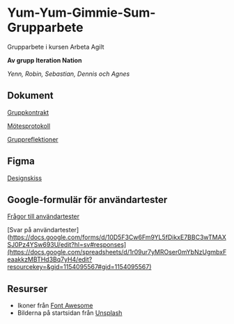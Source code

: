 # Yum-Yum-Gimmie-Sum-Grupparbete
Grupparbete i kursen Arbeta Agilt

**Av grupp Iteration Nation**

*Yenn, Robin, Sebastian, Dennis och Agnes*

## Dokument

[Gruppkontrakt](https://docs.google.com/document/d/13HMh1tEQcPaacQEtDqu-2-aJCJNiLrNV/edit)

[Mötesprotokoll](https://docs.google.com/document/d/1kb2fZGOiUaIhDSP_H9wmdlIFG3qloS4niHXMwQrHRZI/edit?usp=sharing)

[Gruppreflektioner](https://docs.google.com/document/d/1dZOZ03XtH-oZvBmlbERdcyfDIEI5RqptJ-tlOl9lfFQ/edit?tab=t.0#heading=h.h0n8ee8xccys)

## Figma

[Designskiss](https://www.figma.com/design/bmv23TYUBVWuSL8AL7dLKn/Grupparbete---Yum-Yum-Gimme-sum?node-id=0-1&t=kqlhaAcLVFViLkln-1)

## Google-formulär för användartester

[Frågor till användartester](https://docs.google.com/forms/d/e/1FAIpQLSfCUD-xVXcpl9F1rHNaly04VCUGzBBclbbvQhEo90DK8osDeQ/viewform?usp=header)

[Svar på användartester](https://docs.google.com/forms/d/10D5F3Cw6Fm9YL5fDikxE7BBC3wTMAXSJ0Pz4YSw693U/edit?hl=sv#responses](https://docs.google.com/spreadsheets/d/1r09ur7yMROser0mYbNzUgmbxFeaakkzMBTHd3Bq7yH4/edit?resourcekey=&gid=1154095567#gid=1154095567)

## Resurser

* Ikoner från [Font Awesome](https://fontawesome.com/)
* Bilderna på startsidan från [Unsplash](https://unsplash.com/)

